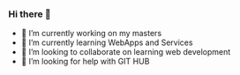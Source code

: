 ### Hi there 👋

- 🔭 I’m currently working on my masters
- 🌱 I’m currently learning WebApps and Services
- 👯 I’m looking to collaborate on learning web development
- 🤔 I’m looking for help with GIT HUB
